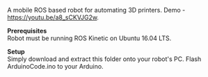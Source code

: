 A mobile ROS based robot for automating 3D printers.
Demo - https://youtu.be/a8_sCKVJG2w.

**Prerequisites**  
Robot must be running ROS Kinetic on Ubuntu 16.04 LTS.

**Setup**  
Simply download and extract this folder onto your robot's PC. Flash ArduinoCode.ino to your Arduino.